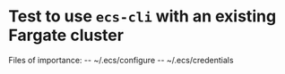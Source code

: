 # Test to use `ecs-cli` with an existing Fargate cluster

Files of importance:
  -- ~/.ecs/configure
  -- ~/.ecs/credentials

